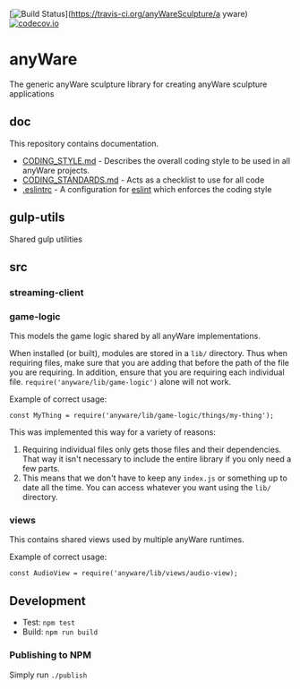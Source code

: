 [![Build Status](https://travis-ci.org/anyWareSculpture/anyware.svg?branch=master)](https://travis-ci.org/anyWareSculpture/a yware) [![codecov.io](http://codecov.io/github/anyWareSculpture/anyware/coverage.svg?branch=master)](http://codecov.io/github/anyWareSculpture/anyware?branch=master)



# anyWare
The generic anyWare sculpture library for creating anyWare sculpture applications

## doc

This repository contains documentation.

* [CODING_STYLE.md](CODING_STYLE.md) - Describes the overall coding style to be used in all anyWare projects.
* [CODING_STANDARDS.md](CODING_STANDARDS.md) - Acts as a checklist to use for all code
* [.eslintrc](.eslintrc) - A configuration for [eslint](http://eslint.org) which enforces the coding style

## gulp-utils

Shared gulp utilities

## src

### streaming-client

### game-logic

This  models the game logic shared by all anyWare implementations.

When installed (or built), modules are stored in a `lib/` directory. Thus when requiring files, make sure that you are adding that before the path of the file you are requiring. In addition, ensure that you are requiring each individual file. `require('anyware/lib/game-logic')` alone will not work.

Example of correct usage:

    const MyThing = require('anyware/lib/game-logic/things/my-thing');

This was implemented this way for a variety of reasons:

1. Requiring individual files only gets those files and their dependencies. That way it isn't necessary to include the entire library if you only need a few parts.
2. This means that we don't have to keep any `index.js` or something up to date all the time. You can access whatever you want using the `lib/` directory.

### views

This contains shared views used by multiple anyWare runtimes.

Example of correct usage:

    const AudioView = require('anyware/lib/views/audio-view);

## Development

* Test: ```npm test```
* Build: ```npm run build```

### Publishing to NPM

Simply run ```./publish```

